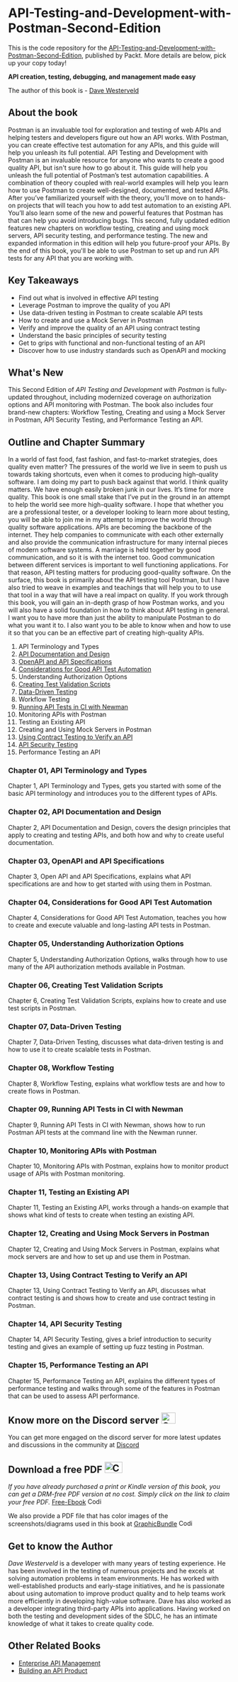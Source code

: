 # API-Testing-and-Development-with-Postman-Second-Edition

This is the code repository for the [API-Testing-and-Development-with-Postman-Second-Edition](https://www.packtpub.com/product/api-testing-and-development-with-postman-second-edition/9781804617908), published by Packt.
More details are below, pick up your copy today!

**API creation, testing, debugging, and management made easy**

The author of this book is - [Dave Westerveld](https://www.linkedin.com/in/dave-westerveld-25339a42/)

## About the book
Postman is an invaluable tool for exploration and testing of web APIs and helping testers and developers figure out how an API works. With Postman, you can create effective test automation for any APIs, and this guide will help you unleash its full potential.
API Testing and Development with Postman is an invaluable resource for anyone who wants to create a good quality API, but isn't sure how to go about it. This guide will help you unleash the full potential of Postman’s test automation capabilities.
A combination of theory coupled with real-world examples will help you learn how to use Postman to create well-designed, documented, and tested APIs. After you’ve familiarized yourself with the theory, you’ll move on to hands-on projects that will teach you how to add test automation to an existing API. You’ll also learn some of the new and powerful features that Postman has that can help you avoid introducing bugs.
This second, fully updated edition features new chapters on workflow testing, creating and using mock servers, API security testing, and performance testing. The new and expanded information in this edition will help you future-proof your APIs.
By the end of this book, you'll be able to use Postman to set up and run API tests for any API that you are working with.


 
## Key Takeaways
- Find out what is involved in effective API testing
- Leverage Postman to improve the quality of you API
- Use data-driven testing in Postman to create scalable API tests
- How to create and use a Mock Server in Postman
- Verify and improve the quality of an API using contract testing
- Understand the basic principles of security testing
- Get to grips with functional and non-functional testing of an API
- Discover how to use industry standards such as OpenAPI and mocking
 

## What's New
This Second Edition of _API Testing and Development with Postman_ is fully-updated throughout, including modernized coverage on authorization options and API monitoring with Postman. The book also includes four brand-new chapters: Workflow Testing, Creating and using a Mock Server in Postman, API Security Testing, and Performance Testing an API.



## Outline and Chapter Summary
In a world of fast food, fast fashion, and fast-to-market strategies, does quality even matter? The pressures of the world we live in seem to push us towards taking shortcuts, even when it comes to producing high-quality software. I am doing my part to push back against that world. I think quality matters. We have enough easily broken junk in our lives. It’s time for more quality.
This book is one small stake that I’ve put in the ground in an attempt to help the world see more high-quality software. I hope that whether you are a professional tester, or a developer looking to learn more about testing, you will be able to join me in my attempt to improve the world through quality software applications.
APIs are becoming the backbone of the internet. They help companies to communicate with each other externally and also provide the communication infrastructure for many internal pieces of modern software systems. A marriage is held together by good communication, and so it is with the internet too. Good communication between different services is important to well functioning applications. For that reason, API testing matters for producing good-quality software.
On the surface, this book is primarily about the API testing tool Postman, but I have also tried to weave in examples and teachings that will help you to to use that tool in a way that will have a real impact on quality. If you work through this book, you will gain an in-depth grasp of how Postman works, and you will also have a solid foundation in how to think about API testing in general. I want you to have more than just the ability to manipulate Postman to do what you want it to. I also want you to be able to know when and how to use it so that you can be an effective part of creating high-quality APIs. 

1. API Terminology and Types
2. [API Documentation and Design](https://github.com/PacktPublishing/API-Testing-and-Development-with-Postman-Second-Edition/tree/main/Chapter02)
3. [OpenAPI and API Specifications](https://github.com/PacktPublishing/API-Testing-and-Development-with-Postman-Second-Edition/tree/main/Chapter03)
4. [Considerations for Good API Test Automation](https://github.com/PacktPublishing/API-Testing-and-Development-with-Postman-Second-Edition/tree/main/Chapter04)
5. Understanding Authorization Options
6. [Creating Test Validation Scripts](https://github.com/PacktPublishing/API-Testing-and-Development-with-Postman-Second-Edition/tree/main/Chapter06)
7. [Data-Driven Testing](https://github.com/PacktPublishing/API-Testing-and-Development-with-Postman-Second-Edition/tree/main/Chapter07)
8. Workflow Testing
9. [Running API Tests in CI with Newman](https://github.com/PacktPublishing/API-Testing-and-Development-with-Postman-Second-Edition/tree/main/Chapter09)
10. Monitoring APIs with Postman
11. Testing an Existing API
12. Creating and Using Mock Servers in Postman
13. [Using Contract Testing to Verify an API](https://github.com/PacktPublishing/API-Testing-and-Development-with-Postman-Second-Edition/tree/main/Chapter13)
14. [API Security Testing](https://github.com/PacktPublishing/API-Testing-and-Development-with-Postman-Second-Edition/tree/main/Chapter14)
15. Performance Testing an API





### Chapter 01, API Terminology and Types
Chapter 1, API Terminology and Types, gets you started with some of the basic API terminology and introduces you to the different types of APIs.


### Chapter 02, API Documentation and Design
Chapter 2, API Documentation and Design, covers the design principles that apply to creating and testing APIs, and both how and why to create useful documentation.

### Chapter 03, OpenAPI and API Specifications
Chapter 3, Open API and API Specifications, explains what API specifications are and how to get started with using them in Postman.

### Chapter 04, Considerations for Good API Test Automation
Chapter 4, Considerations for Good API Test Automation, teaches you how to create and execute valuable and long-lasting API tests in Postman.

### Chapter 05, Understanding Authorization Options
Chapter 5, Understanding Authorization Options, walks through how to use many of the API authorization methods available in Postman.

### Chapter 06, Creating Test Validation Scripts
Chapter 6, Creating Test Validation Scripts, explains how to create and use test scripts in Postman.

### Chapter 07, Data-Driven Testing
Chapter 7, Data-Driven Testing, discusses what data-driven testing is and how to use it to create scalable tests in Postman.

### Chapter 08, Workflow Testing
Chapter 8, Workflow Testing, explains what workflow tests are and how to create flows in Postman.

### Chapter 09, Running API Tests in CI with Newman
Chapter 9, Running API Tests in CI with Newman, shows how to run Postman API tests at the command line with the Newman runner.

### Chapter 10, Monitoring APIs with Postman
Chapter 10, Monitoring APIs with Postman, explains how to monitor product usage of APIs with Postman monitoring.

### Chapter 11, Testing an Existing API
Chapter 11, Testing an Existing API, works through a hands-on example that shows what kind of tests to create when testing an existing API.

### Chapter 12, Creating and Using Mock Servers in Postman
Chapter 12, Creating and Using Mock Servers in Postman, explains what mock servers are and how to set up and use them in Postman.

### Chapter 13, Using Contract Testing to Verify an API
Chapter 13, Using Contract Testing to Verify an API, discusses what contract testing is and shows how to create and use contract testing in Postman.

### Chapter 14, API Security Testing
Chapter 14, API Security Testing, gives a brief introduction to security testing and gives an example of setting up fuzz testing in Postman.

### Chapter 15, Performance Testing an API
Chapter 15, Performance Testing an API, explains the different types of performance testing and walks through some of the features in Postman that can be used to assess API performance.






## Know more on the Discord server <img alt="Coding" height="25" width="32"  src="https://cliply.co/wp-content/uploads/2021/08/372108630_DISCORD_LOGO_400.gif">
You can get more engaged on the discord server for more latest updates and discussions in the community at [Discord](https://discord.com/invite/nEN6EBYPq9)


## Download a free PDF <img alt="Coding" height="25" width="40" src="https://emergency.com.au/wp-content/uploads/2021/03/free.gif">

_If you have already purchased a print or Kindle version of this book, you can get a DRM-free PDF version at no cost. Simply click on the link to claim your free PDF._
[Free-Ebook](https://packt.link/free-ebook/9781804617908) <img alt="Coding" height="15" width="35"  src="https://media.tenor.com/ex_HDD_k5P8AAAAi/habbo-habbohotel.gif">


We also provide a PDF file that has color images of the screenshots/diagrams used in this book at [GraphicBundle](https://packt.link/gbp/9781804617908) <img alt="Coding" height="15" width="35"  src="https://media.tenor.com/ex_HDD_k5P8AAAAi/habbo-habbohotel.gif">


## Get to know the Author
_Dave Westerveld_ is a developer with many years of testing experience. He has been involved in the testing of numerous projects and he excels at solving automation problems in team environments. He has worked with well-established products and early-stage initiatives, and he is passionate about using automation to improve product quality and to help teams work more efficiently in developing high-value software. Dave has also worked as a developer integrating third-party APIs into applications. Having worked on both the testing and development sides of the SDLC, he has an intimate knowledge of what it takes to create quality code.




## Other Related Books
- [Enterprise API Management](https://www.packtpub.com/product/enterprise-api-management/9781787284432)
- [Building an API Product](https://www.packtpub.com/product/building-an-api-product/9781837630448)













